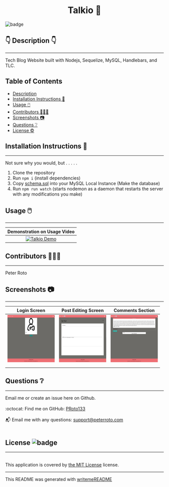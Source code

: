 
  <h1 align="center">Talkio 🎉 </h1>
    
  ![badge](https://img.shields.io/badge/license-MIT-brightgreen)<br />
  
  ## 👇  Description  👇
---
  
  Tech Blog Website built with Nodejs, Sequelize, MySQL, Handlebars, and TLC.
 
  ## Table of Contents 
  - [Description](#--description--)
  - [Installation Instructions 📣](#installation-instructions-)
  - [Usage 🖱️](#usage-️)
  - [Contributors 🧑‍🤝‍🧑](#contributors-)
  - [Screenshots 📷](#screenshots-)
  - [Questions ❔](#questions-)
  - [License ©️](#license-️)
    
  ## Installation Instructions 📣
---

Not sure why you would, but . . . . .

1. Clone the repository
2. Run ```npm i``` (install dependencies)
3. Copy [schema.sql](./db/schema.sql) into your MySQL Local Instance (Make the database)
4. Run ```npm run watch``` (starts nodemon as a daemon that restarts the server with any modifications you make)
  
  ## Usage 🖱️
---
| Demonstration on Usage Video |
|:----------------------------:|
|[![Talkio Demo](https://res.cloudinary.com/marcomontalbano/image/upload/v1626303983/video_to_markdown/images/youtube--OYuNV74gkFs-c05b58ac6eb4c4700831b2b3070cd403.jpg)](https://youtu.be/OYuNV74gkFs "Talkio Demo")|
  
  
  ## Contributors 🧑‍🤝‍🧑
---
  Peter Roto
  
  ## Screenshots 📷
---

  |  Login Screen                              | Post Editing Screen                               | Comments Section                               | 
  |:------------------------------------------------------:|:------------------------------------------------------:|:------------------------------------------------------:|
  | <img alt="Random Placeholder" href="./public/images/TalkioLogin.png" src="./public/images/TalkioLogin.png" width="150" height="150"> |<img alt="Random Placeholder" href="./public/images/TalkioEditPost.png" src="./public/images/TalkioEditPost.png" width="150" height="150">|<img alt="Random Placeholder" href="./public/images/TalkioComments.png" src="./public/images/TalkioComments.png" width="150" height="150">|
  |                                                        |                                                        |                                                        |
  |                                                        |                                                        |                                                        |   


  ## Questions ❔

---

  Email me or create an issue here on Github.<br />
  <br />
  :octocat: Find me on GitHub: [PRoto133](https://github.com/PRoto133)<br />
  <br />
  📬 Email me with any questions: support@peterroto.com<br /><br />
  
  ## License ![badge](https://img.shields.io/badge/license-MIT-brightgreen)
---
  <br />
  This application is covered by <a href="https://opensource.org/licenses/MIT"> the MIT License</a> license. 

  --------------------------- 
 

  This README was generated with [writemeREADME](https://github.com/proto133/writemeREADME) 
  
